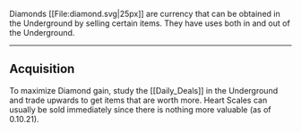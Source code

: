 Diamonds [[File:diamond.svg|25px]] are currency that can be obtained in the Underground by selling certain items. They have uses both in and out of the Underground.

---

## Acquisition
To maximize Diamond gain, study the [[Daily_Deals]] in the Underground and trade upwards to get items that are worth more. Heart Scales can usually be sold immediately since there is nothing more valuable (as of 0.10.21).
